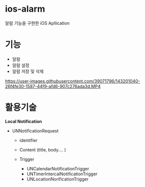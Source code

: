 # ios-alarm
알람 기능을 구현한 iOS Apllication

# 기능
- 알람
- 알람 설정 
- 알람 저장 및 삭제


https://user-images.githubusercontent.com/39071796/143201040-26f4fe30-1587-44f9-afd6-907c276ada3d.MP4

# 활용기술
 **Local Notification**
 
+ UNNotificationRequest

  * identifier   
  * Content (title, body.... )   
  * Trigger

      - UNCalendarNotificationTrigger   
      - UNTimerIntercalNotificationTrigger   
      - UNLocationNorificationTrigger   
